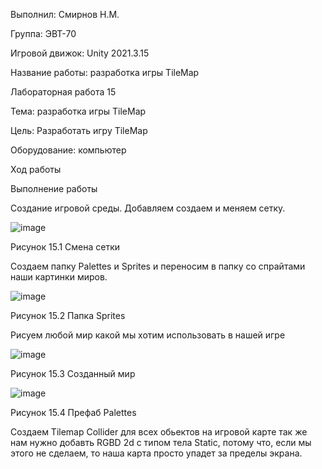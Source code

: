 Выполнил: Смирнов Н.М.

Группа: ЭВТ-70

Игровой движок: Unity 2021.3.15

Название работы: разработка игры TileMap

Лабораторная работа 15

Тема: разработка игры TileMap

Цель: Разработать игру TileMap

Оборудование: компьютер

Ход работы

Выполнение работы

Создание игровой среды. Добавляем создаем и меняем сетку.

![image](https://user-images.githubusercontent.com/119733911/205499655-443c3e1a-9490-4def-953e-7bbaaa197742.png)

Рисунок 15.1 Смена сетки

Создаем папку Palettes и Sprites и переносим в папку со спрайтами наши картинки миров.

![image](https://user-images.githubusercontent.com/119733911/205499778-6287b130-fa5c-4d29-b161-2bedfcb615e8.png)

Рисунок 15.2 Папка Sprites

Рисуем любой мир какой мы хотим использовать в нашей игре

![image](https://user-images.githubusercontent.com/119733911/205500059-a614b89e-574a-41dc-96f9-6f5a28bcf33d.png)

Рисунок 15.3 Созданный мир		

![image](https://user-images.githubusercontent.com/119733911/205500106-d5cecf29-1e87-4958-a296-8b26f3e1f612.png)

Рисунок 15.4 Префаб Palettes

Создаем Tilemap Collider для всех обьектов на игровой карте так же нам нужно добавть RGBD 2d с типом тела Static, потому что, если мы этого не сделаем, то наша карта просто упадет за пределы экрана.
